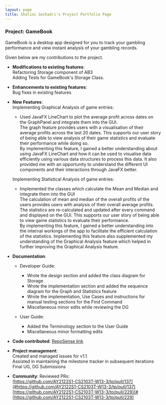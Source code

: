 ```yaml
---
layout: page
title: Shalini Seshadri's Project Portfolio Page
---
```


### Project: GameBook

GameBook is a desktop app designed for you to track your gambling performance and view instant analysis of
your gambling records.

Given below are my contributions to the project.

* **Modifications to existing features**:<br>
  Refactoring Storage component of AB3<br>
  Adding Tests for GameBook's Storage Class.


* **Enhancements to existing features**:<br> 
  Bug fixes in existing features 


* **New Features**:<br>
Implementing Graphical Analysis of game entries:
   * Used JavaFX LineChart to plot the average profit across dates on the GraphPanel
  and integrate them into the GUI.<br>
     The graph feature provides users with a visualisation of their average profits 
     across the last 20 dates. This supports our user story of being able to view analysis of their game statistics
     and evaluate their performance while doing so. <br> 
     By implementing this feature, I gained a better understanding about using JavaFX LineChart and how it can be used to 
     visualise data efficiently using various data structures to process this data. It also provided me with an opportunity to understand the different UI components and their interactions 
     through JavaFX better. <br>
     
  Implementing Statistical Analysis of game entries:
    * Implemented the classes which calculate the Mean and Median and integrate them into the GUI <br> 
      The calculation of mean and median of the overall profits of the users provides users with analysis of their 
      overall average profits. The statistics are re-calculated and updated after every command and displayed on the GUI.
      This supports our user story of being able to view game statistics to evaluate their performance.<br> 
      By implementing this feature, I gained a better understanding into the internal workings of the app to facilitate the efficient 
      calculation of the statistics. Implementing this feature also supplemented my understanding of the Graphical Analysis 
      feature which helped in further improving the Graphical Analysis feature.
      


* **Documentation**: 
  * Developer Guide: 
    - Wrote the design section and added the class diagram for Storage
    - Wrote the implementation section and added the sequence diagram for the Graph and Statistics feature
    - Wrote the implementation, Use Cases and instructions for manual testing sections for the Find Command 
    - Miscellaneous minor edits while reviewing the DG
    

  * User Guide:
    - Added the Terminology section to the User Guide
    - Miscellaneous minor formatting edits


* **Code contributed**: [RepoSense link](https://nus-cs2103-ay2122s1.github.io/tp-dashboard/#breakdown=true&search=shaliniseshadri)


* **Project management**:<br>
  Created and managed issues for v1.1<br>
  Assisted in maintaining the milestone tracker in subsequent iterations<br>
  Final UG, DG Submissions


* **Community**:
  Reviewed PRs:<br>
  [https://github.com/AY2122S1-CS2103T-W13-3/tp/pull/137](#https://github.com/AY2122S1-CS2103T-W13-3/tp/pull/137) <br>
  [https://github.com/AY2122S1-CS2103T-W13-3/tp/pull/229](#[https://github.com/AY2122S1-CS2103T-W13-3/tp/pull/229)
  

